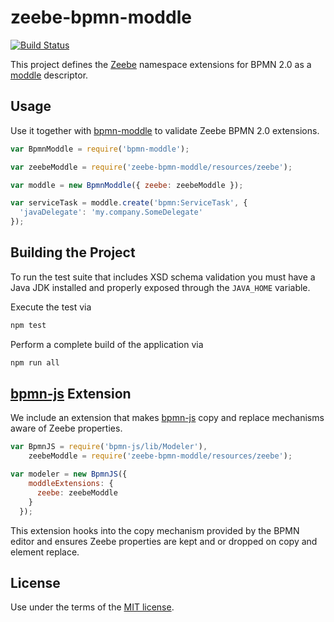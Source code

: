 # zeebe-bpmn-moddle

[![Build Status](https://travis-ci.org/zeebe-io/zeebe-bpmn-moddle.svg)](https://travis-ci.org/zeebe-io/zeebe-bpmn-moddle)

This project defines the [Zeebe](https://zeebe.io) namespace extensions for BPMN 2.0 as a [moddle](https://github.com/bpmn-io/moddle) descriptor.

## Usage

Use it together with [bpmn-moddle](https://github.com/bpmn-io/bpmn-moddle) to validate Zeebe BPMN 2.0 extensions.

```javascript
var BpmnModdle = require('bpmn-moddle');

var zeebeModdle = require('zeebe-bpmn-moddle/resources/zeebe');

var moddle = new BpmnModdle({ zeebe: zeebeModdle });

var serviceTask = moddle.create('bpmn:ServiceTask', {
  'javaDelegate': 'my.company.SomeDelegate'
});
```

## Building the Project

To run the test suite that includes XSD schema validation you must have a Java JDK installed and properly exposed through the `JAVA_HOME` variable.

Execute the test via

```sh
npm test
```

Perform a complete build of the application via

```sh
npm run all
```

## [bpmn-js](https://github.com/bpmn-io/bpmn-js) Extension

We include an extension that makes [bpmn-js](https://github.com/bpmn-io/bpmn-js) copy and replace mechanisms aware of Zeebe properties.

```js
var BpmnJS = require('bpmn-js/lib/Modeler'),
    zeebeModdle = require('zeebe-bpmn-moddle/resources/zeebe');

var modeler = new BpmnJS({
    moddleExtensions: {
      zeebe: zeebeModdle
    }
  });
```

This extension hooks into the copy mechanism provided by the BPMN editor and ensures Zeebe properties are kept and or dropped on copy and element replace.

## License

Use under the terms of the [MIT license](http://opensource.org/licenses/MIT).
